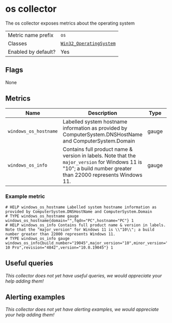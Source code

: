 # os collector

The os collector exposes metrics about the operating system

|||
-|-
Metric name prefix  | `os`
Classes             | [`Win32_OperatingSystem`](https://msdn.microsoft.com/en-us/library/aa394239)
Enabled by default? | Yes

## Flags

None

## Metrics

| Name                  | Description                                                                                                                                                    | Type  | Labels                                                                 |
|-----------------------|----------------------------------------------------------------------------------------------------------------------------------------------------------------|-------|------------------------------------------------------------------------|
| `windows_os_hostname` | Labelled system hostname information as provided by ComputerSystem.DNSHostName and ComputerSystem.Domain                                                       | gauge | `domain`, `fqdn`, `hostname`                                           |
| `windows_os_info`     | Contains full product name & version in labels. Note that the `major_version` for Windows 11 is "10"; a build number greater than 22000 represents Windows 11. | gauge | `product`, `version`, `major_version`, `minor_version`, `build_number`, `installation_type`|

### Example metric

```
# HELP windows_os_hostname Labelled system hostname information as provided by ComputerSystem.DNSHostName and ComputerSystem.Domain
# TYPE windows_os_hostname gauge
windows_os_hostname{domain="",fqdn="PC",hostname="PC"} 1
# HELP windows_os_info Contains full product name & version in labels. Note that the "major_version" for Windows 11 is \\"10\\"; a build number greater than 22000 represents Windows 11.
# TYPE windows_os_info gauge
windows_os_info{build_number="19045",major_version="10",minor_version="0",product="Windows 10 Pro",revision="4842",version="10.0.19045"} 1
```

## Useful queries
_This collector does not yet have useful queries, we would appreciate your help adding them!_

## Alerting examples
_This collector does not yet have alerting examples, we would appreciate your help adding them!_
